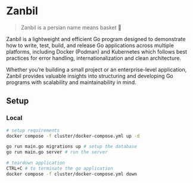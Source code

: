 # Zanbil

> Zanbil is a persian name means basket 🧺

Zanbil is a lightweight and efficient Go program designed to demonstrate how to write, test, build, and release Go applications across multiple platforms, including Docker (Podman) and Kubernetes which follows best practices for error handling, internationalization and clean architecture.

Whether you’re building a small project or an enterprise-level application, Zanbil provides valuable insights into structuring and developing Go programs with scalability and maintainability in mind.

## Setup

### Local

```bash
# setup requirements
docker compose -f cluster/docker-compose.yml up -d

go run main.go migrations up # setup the database
go run main.go server # run the server

# teardown application
CTRL+C # to terminate the go application
docker compose -f cluster/docker-compose.yml down
```
